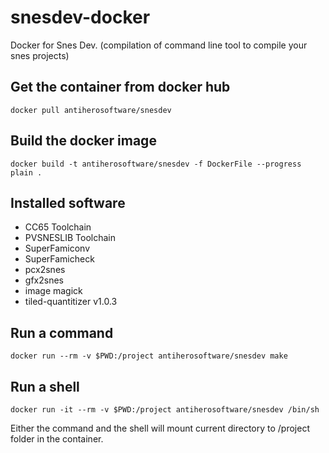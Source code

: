 # snesdev-docker
Docker for Snes Dev. (compilation of command line tool to compile your snes projects)

## Get the container from docker hub 

```
docker pull antiherosoftware/snesdev
```

## Build the docker image

```
docker build -t antiherosoftware/snesdev -f DockerFile --progress plain .
```

## Installed software

* CC65 Toolchain
* PVSNESLIB Toolchain
* SuperFamiconv
* SuperFamicheck
* pcx2snes
* gfx2snes
* image magick
* tiled-quantitizer v1.0.3

## Run a command

```
docker run --rm -v $PWD:/project antiherosoftware/snesdev make
```

## Run a shell 

```
docker run -it --rm -v $PWD:/project antiherosoftware/snesdev /bin/sh
```

Either the command and the shell will mount current directory to /project folder in the container.
